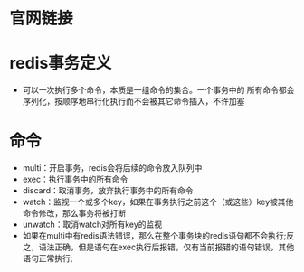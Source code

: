 # 官网链接

# redis事务定义
- 可以一次执行多个命令，本质是一组命令的集合。一个事务中的
  所有命令都会序列化，按顺序地串行化执行而不会被其它命令插入，不许加塞

# 命令
- multi：开启事务，redis会将后续的命令放入队列中
- exec：执行事务中的所有命令
- discard：取消事务，放弃执行事务中的所有命令
- watch：监视一个或多个key，如果在事务执行之前这个（或这些）key被其他命令修改，那么事务将被打断
- unwatch：取消watch对所有key的监视
- 如果在multi中有redis语法错误，那么在整个事务块的redis语句都不会执行;反之，语法正确，但是语句在exec执行后报错，仅有当前报错的语句错误，其他语句正常执行;